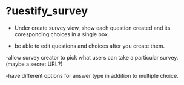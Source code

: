 ?uestify_survey
===========



- Under create survey view, show each question created and its coresponding choices in a single box.

- be able to edit questions and choices after you create them.

-allow survey creator to pick what users can take a particular survey.  (maybe a secret URL?)

-have different options for answer type in addition to multiple choice.  
